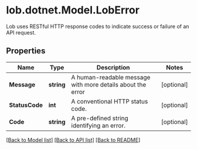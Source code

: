 # lob.dotnet.Model.LobError
Lob uses RESTful HTTP response codes to indicate success or failure of an API request.

## Properties

Name | Type | Description | Notes
------------ | ------------- | ------------- | -------------
**Message** | **string** | A human-readable message with more details about the error | [optional] 
**StatusCode** | **int** | A conventional HTTP status code. | [optional] 
**Code** | **string** | A pre-defined string identifying an error. | [optional] 

[[Back to Model list]](../README.md#documentation-for-models) [[Back to API list]](../README.md#documentation-for-api-endpoints) [[Back to README]](../README.md)

